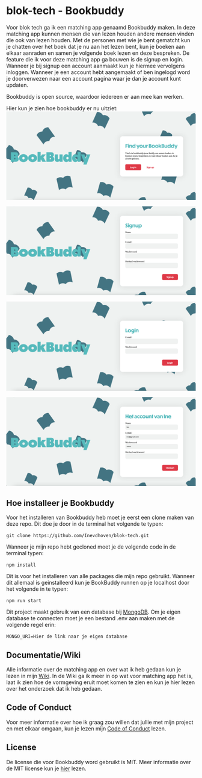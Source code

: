 ![]()

# blok-tech - Bookbuddy

Voor blok tech ga ik een matching app genaamd Bookbuddy maken. In deze matching app kunnen mensen die van lezen houden andere mensen vinden die ook van lezen houden. Met de personen met wie je bent gematcht kun je chatten over het boek dat je nu aan het lezen bent, kun je boeken aan elkaar aanraden en samen je volgende boek lezen en deze bespreken. De feature die ik voor deze matching app ga bouwen is de signup en login. Wanneer je bij signup een account aanmaakt kun je hiermee vervolgens inloggen. Wanneer je een account hebt aangemaakt of ben ingelogd word je doorverwezen naar een account pagina waar je dan je account kunt updaten.

Bookbuddy is open source, waardoor iedereen er aan mee kan werken.

Hier kun je zien hoe bookbuddy er nu uitziet:
![Homepage Bookbuddy](https://github.com/Inevdhoven/blok-tech/blob/main/wiki_images/bookbuddy_home.png)

![Signup Bookbuddy](https://github.com/Inevdhoven/blok-tech/blob/main/wiki_images/bookbuddy_signup.png)

![Login Bookbuddy](https://github.com/Inevdhoven/blok-tech/blob/main/wiki_images/bookbuddy_login.png)

![Account Bookbuddy](https://github.com/Inevdhoven/blok-tech/blob/main/wiki_images/bookbuddy_account.png)

## Hoe installeer je Bookbuddy

Voor het installeren van Bookbuddy heb moet je eerst een clone maken van deze repo. Dit doe je door in de terminal het volgende te typen:

```
git clone https://github.com/Inevdhoven/blok-tech.git
```

Wanneer je mijn repo hebt gecloned moet je de volgende code in de terminal typen:

```
npm install
```

Dit is voor het installeren van alle packages die mijn repo gebruikt. Wanneer dit allemaal is geinstalleerd kun je BookBuddy runnen op je localhost door het volgende in te typen:

```
npm run start
```

Dit project maakt gebruik van een database bij [MongoDB](https://www.mongodb.com/). Om je eigen database te connecten moet je een bestand .env aan maken met de volgende regel erin:

```
MONGO_URI=Hier de link naar je eigen database
```

## Documentatie/Wiki

Alle informatie over de matching app en over wat ik heb gedaan kun je lezen in mijn [Wiki](https://github.com/Inevdhoven/blok-tech/wiki). In de Wiki ga ik meer in op wat voor matching app het is, laat ik zien hoe de vormgeving eruit moet komen te zien en kun je hier lezen over het onderzoek dat ik heb gedaan.

## Code of Conduct

Voor meer informatie over hoe ik graag zou willen dat jullie met mijn project en met elkaar omgaan, kun je lezen mijn [Code of Conduct](https://github.com/Inevdhoven/blok-tech/CODE_OF_CONDUCT.md) lezen.

## License

De license die voor Bookbuddy word gebruikt is MIT. Meer informatie over de MIT license kun je [hier](https://github.com/Inevdhoven/blok-tech/blob/main/license) lezen.
